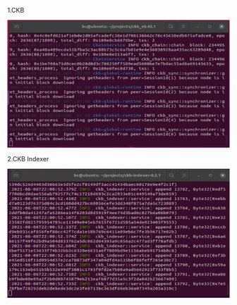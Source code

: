 1.CKB

![CKB](https://github.com/cesheep/gitcoin-nervo/blob/main/Step%200/ckb.png?raw=true "ckb")



2.CKB Indexer

![CKB Indexer](https://github.com/cesheep/gitcoin-nervo/blob/main/Step%200/ckb%20indexer.png?raw=true "CKB Indexer")
